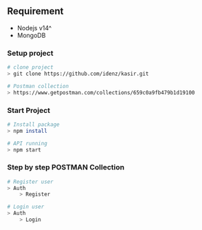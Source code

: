 ## Requirement
- Nodejs v14^
- MongoDB

### Setup project
```sh
# clone project
> git clone https://github.com/idenz/kasir.git

# Postman collection
> https://www.getpostman.com/collections/659c0a9fb479b1d19100
```

### Start Project

```sh
# Install package
> npm install

# API running
> npm start
```

### Step by step POSTMAN Collection

```sh
# Register user
> Auth
    > Register

# Login user
> Auth
    > Login
```